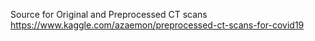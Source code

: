 Source for Original and Preprocessed CT scans
https://www.kaggle.com/azaemon/preprocessed-ct-scans-for-covid19
